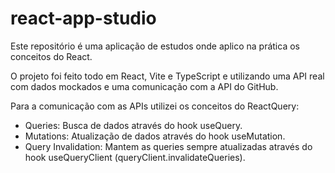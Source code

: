 # react-app-studio
Este repositório é uma aplicação de estudos onde aplico na prática os conceitos do React.

O projeto foi feito todo em React, Vite e TypeScript e utilizando uma API real com dados mockados e uma comunicação com a API do GitHub. 

Para a comunicação com as APIs utilizei os conceitos do ReactQuery:
- Queries: Busca de dados através do hook useQuery.
- Mutations: Atualização de dados através do hook useMutation.
- Query Invalidation: Mantem as queries sempre atualizadas através do hook useQueryClient (queryClient.invalidateQueries).




